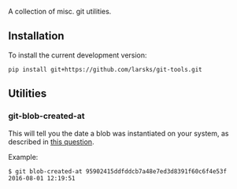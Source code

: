 A collection of misc. git utilities.

## Installation

To install the current development version:

    pip install git+https://github.com/larsks/git-tools.git

## Utilities

### git-blob-created-at

This will tell you the date a blob was instantiated on your system, as
described in [this question][].

[this question]: http://stackoverflow.com/questions/38705793/how-can-i-determine-when-a-git-ref-was-created/38706590

Example:

    $ git blob-created-at 95902415ddfddcb7a48e7ed3d8391f60c6f4e53f
    2016-08-01 12:19:51

